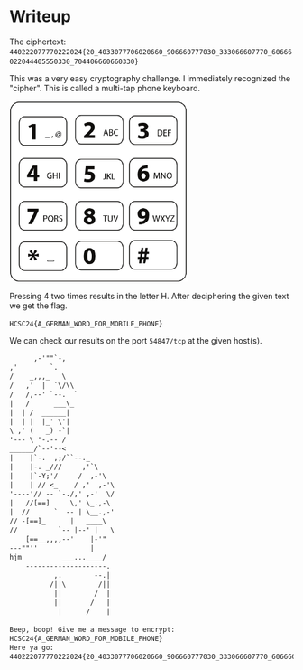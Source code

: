 # Writeup

The ciphertext: `440222077770222024{20_4033077706020660_906660777030_333066607770_60666022044405550330_704406660660330}`

This was a very easy cryptography challenge. I immediately recognized the "cipher". This is called a multi-tap phone keyboard.

![](screenshots/keyboard.png)

Pressing 4 two times results in the letter H.
After deciphering the given text we get the flag.

`HCSC24{A_GERMAN_WORD_FOR_MOBILE_PHONE}`

We can check our results on the port `54847/tcp` at the given host(s).

```
      ,-'""`-,               
,'        `.             
/    _,,,_   \            
/   ,'  |  `\/\\           
/   /,--' `--.  `           
|   /      ___\_            
|  | /  ______|             
|  | |  |_' \'|             
\ ,' (   _) -`|             
'--- \ '-.-- /             
______/`--'--<              
|    |`-.  ,;/``--._        
|    |-. _///     ,'`\      
|    |`-Y;'/     /  ,-'\    
|    | // <_    / ,'  ,-'\  
'----'// -- `-./,' ,-'  \/  
|   //[==]     \,' \_.,-\  
|  //      `  -- | \__.,-' 
// -[==]_      |   ____\ 
//          `-- |--' |   \
    [==__,,,,--'    |-'" 
---""''             |    
hjm          ___...____/     
    --------------------.
           ,.        --.|
          /||\        /||
           ||        /  |
           ||       /   |
            |      /    |

Beep, boop! Give me a message to encrypt: HCSC24{A_GERMAN_WORD_FOR_MOBILE_PHONE}
Here ya go: 440222077770222024{20_4033077706020660_906660777030_333066607770_60666022044405550330_704406660660330}
```